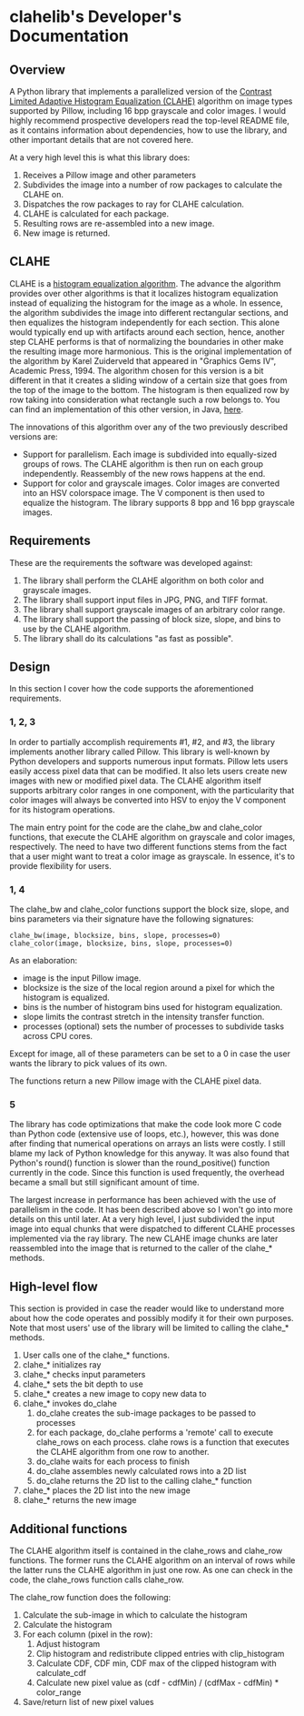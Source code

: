 # clahelib's Developer's Documentation

## Overview

A Python library that implements a parallelized version of the [Contrast Limited Adaptive Histogram Equalization (CLAHE)](https://en.wikipedia.org/wiki/Adaptive_histogram_equalization) algorithm on image types supported by Pillow, including 16 bpp grayscale and color images. I would highly recommend prospective developers read the top-level README file, as it contains information about dependencies, how to use the library, and other important details that are not covered here.

At a very high level this is what this library does:

1. Receives a Pillow image and other parameters
2. Subdivides the image into a number of row packages to calculate the CLAHE on.
3. Dispatches the row packages to ray for CLAHE calculation.
4. CLAHE is calculated for each package.
5. Resulting rows are re-assembled into a new image.
6. New image is returned.

## CLAHE

CLAHE is a [histogram equalization algorithm](https://en.wikipedia.org/wiki/Histogram_equalization). The advance the algorithm provides over other algorithms is that it localizes histogram equalization instead of equalizing the histogram for the image as a whole. In essence, the algorithm subdivides the image into different rectangular sections, and then equalizes the histogram independently for each section. This alone would typically end up with artifacts around each section, hence, another step CLAHE performs is that of normalizing the boundaries in other make the resulting image more harmonious. This is the original implementation of the algorithm by Karel Zuiderveld that appeared in "Graphics Gems IV", Academic Press, 1994. The algorithm chosen for this version is a bit different in that it creates a sliding window of a certain size that goes from the top of the image to the bottom. The histogram is then equalized row by row taking into consideration what rectangle such a row belongs to. You can find an implementation of this other version, in Java, [here](https://imagej.nih.gov/ij/plugins/clahe/CLAHE_.java).

The innovations of this algorithm over any of the two previously described versions are:

* Support for parallelism. Each image is subdivided into equally-sized groups of rows. The CLAHE algorithm is then run on each group independently. Reassembly of the new rows happens at the end.
* Support for color and grayscale images. Color images are converted into an HSV colorspace image. The V component is then used to equalize the histogram. The library supports 8 bpp and 16 bpp grayscale images.

## Requirements

These are the requirements the software was developed against:

1. The library shall perform the CLAHE algorithm on both color and grayscale images.
2. The library shall support input files in JPG, PNG, and TIFF format.
3. The library shall support grayscale images of an arbitrary color range.
4. The library shall support the passing of block size, slope, and bins to use by the CLAHE algorithm.
5. The library shall do its calculations "as fast as possible".

## Design

In this section I cover how the code supports the aforementioned requirements.

### 1, 2, 3

In order to partially accomplish requirements #1, #2, and #3, the library implements another library called Pillow. This library is well-known by Python developers and supports numerous input formats. Pillow lets users easily access pixel data that can be modified. It also lets users create new images with new or modified pixel data. The CLAHE algorithm itself supports arbitrary color ranges in one component, with the particularity that color images will always be converted into HSV to enjoy the V component for its histogram operations.

The main entry point for the code are the clahe_bw and clahe_color functions, that execute the CLAHE algorithm on grayscale and color images, respectively. The need to have two different functions stems from the fact that a user might want to treat a color image as grayscale. In essence, it's to provide flexibility for users.

### 1, 4

The clahe_bw and clahe_color functions support the block size, slope, and bins parameters via their signature have the following signatures:

    clahe_bw(image, blocksize, bins, slope, processes=0)
    clahe_color(image, blocksize, bins, slope, processes=0)

As an elaboration:

* image is the input Pillow image.
* blocksize is the size of the local region around a pixel for which the histogram is equalized.
* bins is the number of histogram bins used for histogram equalization.
* slope limits the contrast stretch in the intensity transfer function. 
* processes (optional) sets the number of processes to subdivide tasks across CPU cores.

Except for image, all of these parameters can be set to a 0 in case the user wants the library to pick values of its own.

The functions return a new Pillow image with the CLAHE pixel data.

### 5

The library has code optimizations that make the code look more C code than Python code (extensive use of loops, etc.), however, this was done after finding that numerical operations on arrays an lists were costly. I still blame my lack of Python knowledge for this anyway. It was also found that Python's round() function is slower than the round_positive() function currently in the code. Since this function is used frequently, the overhead became a small but still significant amount of time.

The largest increase in performance has been achieved with the use of parallelism in the code. It has been described above so I won't go into more details on this until later. At a very high level, I just subdivided the input image into equal chunks that were dispatched to different CLAHE processes implemented via the ray library. The new CLAHE image chunks are later reassembled into the image that is returned to the caller of the clahe_* methods.

## High-level flow

This section is provided in case the reader would like to understand more about how the code operates and possibly modify it for their own purposes. Note that most users' use of the library will be limited to calling the clahe_* methods.

1. User calls one of the clahe_* functions.
2. clahe_* initializes ray
3. clahe_* checks input parameters
4. clahe_* sets the bit depth to use
5. clahe_* creates a new image to copy new data to
6. clahe_* invokes do_clahe
    1. do_clahe creates the sub-image packages to be passed to processes
    2. for each package, do_clahe performs a 'remote' call to execute clahe_rows on each process. clahe rows is a function that executes the CLAHE algorithm from one row to another.
    3. do_clahe waits for each process to finish
    4. do_clahe assembles newly calculated rows into a 2D list
    5. do_clahe returns the 2D list to the calling clahe_* function
7. clahe_* places the 2D list into the new image
8. clahe_* returns the new image

## Additional functions

The CLAHE algorithm itself is contained in the clahe_rows and clahe_row functions. The former runs the CLAHE algorithm on an interval of rows while the latter runs the CLAHE algorithm in just one row. As one can check in the code, the clahe_rows function calls clahe_row.

The clahe_row function does the following:

1. Calculate the sub-image in which to calculate the histogram
2. Calculate the histogram
3. For each column (pixel in the row):
    1. Adjust histogram
    2. Clip histogram and redistribute clipped entries with clip_histogram
    3. Calculate CDF, CDF min, CDF max of the clipped histogram with calculate_cdf
    4. Calculate new pixel value as (cdf - cdfMin) / (cdfMax - cdfMin) * color_range
4. Save/return list of new pixel values

